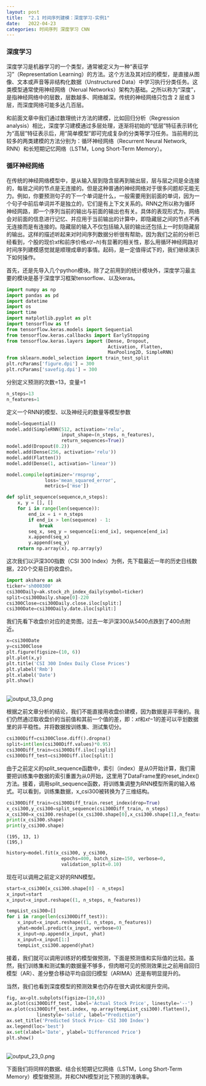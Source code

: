 ```yaml
---
layout: post
title:  "2.1 时间序列建模：深度学习-实例1"
date:   2022-04-23
categories: 时间序列 深度学习 CNN
---
```



### 深度学习


深度学习是机器学习的一个类型，通常被定义为一种“表征学习”（Representation Learning）的方法。这个方法及其对应的模型，是直接从图像、文本或声音等非结构化数据（Unstructured Data）中学习执行分类任务。这类模型通常使用神经网络（Nerual Networks）架构为基础。之所以称为“深度”，是指神经网络中的层数，层数越多、网络越深。传统的神经网络只包含 2 层或 3 层，而深度网络可能多达几百层。


和前面文章中我们通过数理统计方法的建模，比如回归分析（Regression analysis）相比，深度学习建模通过多层处理，逐渐将初始的“低层”特征表示转化为“高层”特征表示后，用“简单模型”即可完成复杂的分类等学习任务。当前用的比较多的两类建模的方法分别为：循环神经网络（Recurrent Neural Network, RNN）和长短期记忆网络（LSTM，Long Short-Term Memory）。


### 循环神经网络


在传统的神经网络模型中，是从输入层到隐含层再到输出层，层与层之间是全连接的，每层之间的节点是无连接的。但是这种普通的神经网络对于很多问题却无能无力。例如，你要预测句子的下一个单词是什么，一般需要用到前面的单词，因为一个句子中前后单词并不是独立的，它们是有上下文关系的。RNN之所以称为循环神经网路，即一个序列当前的输出与前面的输出也有关。具体的表现形式为，网络会对前面的信息进行记忆、并应用于当前输出的计算中，即隐藏层之间的节点不再无连接而是有连接的。隐藏层的输入不仅包括输入层的输出还包括上一时刻隐藏层的输出。这样的描述听起来对时间序列数据分析很有帮助，因为我们之前的分析已经看到，个股的现价𝑥𝑡和前序价格𝑥(𝑡−ℎ)有显著的相关性，那么用循环神经网路对时间序列建模感觉就是顺理成章的事情。起码，是一定值得试下的，我们继续演示下如何操作。


首先，还是先导入几个python模块。除了之前用到的统计模块外，深度学习最主要的模块是基于深度学习框架tensorflow、以及keras。


```python
import numpy as np
import pandas as pd
import datetime
import os
import time
import matplotlib.pyplot as plt
import tensorflow as tf
from tensorflow.keras.models import Sequential
from tensorflow.keras.callbacks import EarlyStopping
from tensorflow.keras.layers import (Dense, Dropout, 
                                     Activation, Flatten, 
                                     MaxPooling2D, SimpleRNN)
from sklearn.model_selection import train_test_split
plt.rcParams['figure.dpi'] = 300
plt.rcParams['savefig.dpi'] = 300
```


分别定义预测的次数=13，变量=1


```python
n_steps=13
n_features=1
```


定义一个RNN的模型、以及神经元的数量等模型参数


```python
model=Sequential()
model.add(SimpleRNN(512, activation='relu', 
                    input_shape=(n_steps, n_features),
                    return_sequences=True))
model.add(Dropout(0.2))
model.add(Dense(256, activation='relu'))
model.add(Flatten())
model.add(Dense(1, activation='linear'))
```


```python
model.compile(optimizer='rmsprop',
              loss='mean_squared_error',
              metrics=['mse'])
```


```python
def split_sequence(sequence,n_steps):
    x, y = [], []
    for i in range(len(sequence)):
        end_ix = i + n_steps
        if end_ix > len(sequence) - 1:
            break
        seq_x, seq_y = sequence[i:end_ix], sequence[end_ix]
        x.append(seq_x)
        y.append(seq_y)
    return np.array(x), np.array(y)
```


这次我们以沪深300指数（CSI 300 Index）为例，先下载最近一年的历史日线数据，220个交易日的收盘价。


```python
import akshare as ak
ticker='sh000300'
csi300Daily=ak.stock_zh_index_daily(symbol=ticker)
split=csi300Daily.shape[0]-220
csi300Close=csi300Daily.close.iloc[split:]
csi300Date=csi300Daily.date.iloc[split:]
```


我们先看下收盘价对应的走势图，过去一年沪深300从5400点跌到了400点附近。


```python
x=csi300Date
y=csi300Close
plt.figure(figsize=(10, 6))
plt.plot(x,y)
plt.title('CSI 300 Index Daily Close Prices')
plt.ylabel('Rmb')
plt.xlabel('Date')
plt.show()
```

​    
![output_13_0.png](https://s2.loli.net/2022/04/23/QO7NU1imoR4hMAd.png)
​    

根据之前文章分析的结论，我们不能直接用收盘价建模，因为数据是非平衡的。我们仍然通过取收盘价的当前值和其前一个值的差，即：𝑥𝑡和𝑥𝑡−1的差可以平划数据里的非平稳性。并将数据按训练集、测试集切分。


```python
csi300Diff=csi300Close.diff().dropna()
split=int(len(csi300Diff.values)*0.95)
csi300Diff_train=csi300Diff.iloc[:split]
csi300Diff_test=csi300Diff.iloc[split:]
```


由于之前定义的split_sequence函数中，索引（index）是从0开始计算，我们需要把训练集中数据的索引重置为从0开始，这里用了DataFrame里的reset_index()方法。接着，调用split_sequence函数，将训练集调整为RNN模型所需的输入格式。可以看到，训练集数据，x_csi300被转换为了三维结构。


```python
csi300Diff_train=csi300Diff_train.reset_index(drop=True)
x_csi300,y_csi300=split_sequence(csi300Diff_train, n_steps)
x_csi300=x_csi300.reshape((x_csi300.shape[0],x_csi300.shape[1],n_features))
print(x_csi300.shape)
print(y_csi300.shape)
```

    (195, 13, 1)
    (195,)



```python
history=model.fit(x_csi300, y_csi300, 
                    epochs=400, batch_size=150, verbose=0, 
                    validation_split=0.10)
```


现在可以调用之前定义好的RNN模型。


```python
start=x_csi300[x_csi300.shape[0] - n_steps]
x_input=start
x_input=x_input.reshape((1, n_steps, n_features))
```


```python
tempList_csi300=[]
for i in range(len(csi300Diff_test)):
    x_input=x_input.reshape((1, n_steps, n_features))
    yhat=model.predict(x_input, verbose=0)
    x_input=np.append(x_input, yhat)
    x_input=x_input[1:]
    tempList_csi300.append(yhat)
```


接着，我们就可以调用训练好的模型做预测，下面是预测值和实际值的比较。虽然，我们训练集和测试集的数据量不够多，但肉眼可见的预测效果比之前用自回归模型（AR）、差分整合移动平均自回归模型（ARIMA）还是有明显提升的。


当然，我们也看到深度模型的预测效果也仍存在很大调优和提升空间。


```python
fig, ax=plt.subplots(figsize=(10,6))
ax.plot(csi300Diff_test, label='Actual Stock Price', linestyle='--')
ax.plot(csi300Diff_test.index, np.array(tempList_csi300).flatten(),
           linestyle='solid', label="Prediction")
ax.set_title('Predicted Stock Price- CSI 300 Index')
ax.legend(loc='best')
ax.set(xlabel='Date', ylabel='Differenced Price')
plt.show()
```

​    
![output_23_0.png](https://s2.loli.net/2022/04/23/AWgcKaSi5PT4lbt.png)
​    

下面我们将同样的数据、结合长短期记忆网络（LSTM，Long Short-Term Memory）模型做预测，并和CNN模型对比下预测的准确率。



